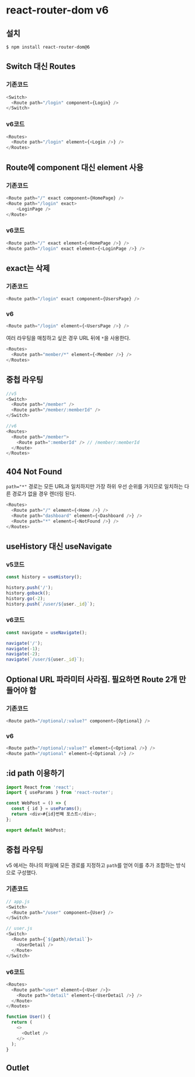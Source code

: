# react-router-dom v6

## 설치

```
$ npm install react-router-dom@6
```

## Switch 대신 Routes

### 기존코드

```js
<Switch>
  <Route path="/login" component={Login} />
</Switch>
```

### v6코드

```js
<Routes>
  <Route path="/login" element={<Login />} />
</Routes>
```

## Route에 component 대신 element 사용

### 기존코드

```js
<Route path="/" exact component={HomePage} />
<Route path="/login" exact>
    <LoginPage />
</Route>
```

### v6코드

```js
<Route path="/" exact element={<HomePage />} />
<Route path="/login" exact element={<LoginPage />} />
```

## exact는 삭제

### 기존코드

```js
<Route path="/login" exact component={UsersPage} />
```

### v6

```js
<Route path="/login" element={<UsersPage />} />
```

여러 라우팅을 매칭하고 싶은 경우 URL 뒤에 `*`을 사용한다.

```js
<Routes>
  <Route path="member/*" element={<Member />} />
</Routes>
```

## 중첩 라우팅

```js
//v5
<Switch>
  <Route path="/member" />
  <Route path="/member/:memberId" />
</Switch>

//v6
<Routes>
  <Route path="/member">
    <Route path=":memberId" /> // /member/:memberId
  </Route>
</Routes>
```

## 404 Not Found

`path="*"` 경로는 모든 URL과 일치하지만 가장 하위 우선 순위를 가지므로 일치하는 다른 경로가 없을 경우 렌더링 된다.

```js
<Routes>
  <Route path="/" element={<Home />} />
  <Route path="dashboard" element={<Dashboard />} />
  <Route path="*" element={<NotFound />} />
</Routes>
```

## useHistory 대신 useNavigate

### v5코드

```js
const history = useHistory();

history.push('/');
history.goback();
history.go(-2);
history.push(`/user/${user._id}`);
```

### v6코드

```js
const navigate = useNavigate();

navigate('/');
navigate(-1);
navigate(-2);
navigate(`/user/${user._id}`);
```

## Optional URL 파라미터 사라짐. 필요하면 Route 2개 만들어야 함

### 기존코드

```js
<Route path="/optional/:value?" component={Optional} />
```

### v6

```js
<Route path="/optional/:value?" element={<Optional />} />
<Route path="/optional" element={<Optional />} />
```

## :id path 이용하기

```js
import React from 'react';
import { useParams } from 'react-router';

const WebPost = () => {
  const { id } = useParams();
  return <div>#{id}번째 포스트</div>;
};

export default WebPost;
```

## 중첩 라우팅

v5 에서는 하나의 파일에 모든 경로를 지정하고 `path`를 얻어 이를 추가 조합하는 방식으로 구성했다.

### 기존코드

```js
// app.js
<Switch>
  <Route path="/user" component={User} />
</Switch>
```

```js
// user.js
<Switch>
  <Route path={`${path}/detail`}>
    <UserDetail />
  </Route>
</Switch>
```

### v6코드

```js
<Routes>
  <Route path="user" element={<User />}>
    <Route path="detail" element={<UserDetail />} />
  </Route>
</Routes>
```

```js
function User() {
  return (
    <>
      <Outlet />
    </>
  );
}
```

## Outlet
